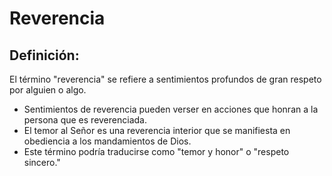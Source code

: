 # Reverencia

## Definición: 

El término "reverencia" se refiere a sentimientos profundos de gran respeto por alguien o algo.

* Sentimientos de reverencia pueden verser en acciones que honran a la persona que es reverenciada.
* El temor al Señor es una reverencia interior que se manifiesta en obediencia a los mandamientos de Dios.
* Este término podría traducirse como "temor y honor" o "respeto sincero."

